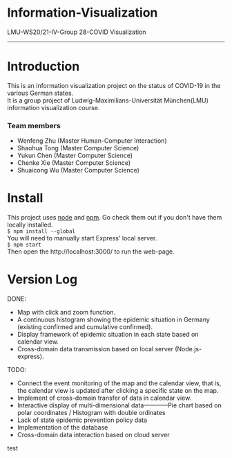 # Information-Visualization
LMU-WS20/21-IV-Group 28-COVID Visualization
***
# Introduction
This is an information visualization project on the status of COVID-19 in the various German states.  
It is a group project of Ludwig-Maximilians-Universität München(LMU) information visualization course.  
### Team members
- Wenfeng Zhu (Master Human-Computer Interaction)
- Shaohua Tong (Master Computer Science)
- Yukun Chen (Master Computer Science)
- Chenke Xie (Master Computer Science)
- Shuaicong Wu (Master Computer Science)
# Install
This project uses [node](https://nodejs.org/en/) and [npm](https://www.npmjs.com/). Go check them out if you don't have them locally installed.  
    `$ npm install --global`  
You will need to manually start Express' local server.  
    `$ npm start`  
Then open the http://localhost:3000/ to run the web-page.

# Version Log






DONE:
- Map with click and zoom function.
- A continuous histogram showing the epidemic situation in Germany (existing confirmed and cumulative confirmed).
- Display framework of epidemic situation in each state based on calendar view.
- Cross-domain data transmission based on local server (Node.js-express).

TODO:
- Connect the event monitoring of the map and the calendar view, that is, the calendar view is updated after clicking a specific state on the map.
- Implement of cross-domain transfer of data in calendar view.
- Interactive display of multi-dimensional data————Pie chart based on polar coordinates / Histogram with double ordinates
- Lack of state epidemic prevention policy data
- Implementation of the database
- Cross-domain data interaction based on cloud server

test
